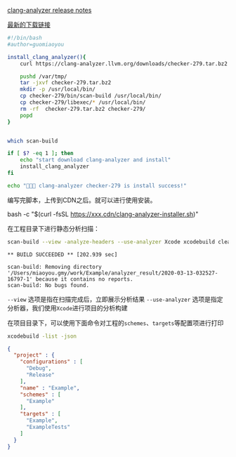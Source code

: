 [clang-analyzer release notes](https://clang-analyzer.llvm.org/release_notes.html)

[最新的下载链接](https://clang-analyzer.llvm.org/downloads/checker-279.tar.bz2)


```Bash
#!/bin/bash
#author=guomiaoyou

install_clang_analyzer(){
    curl https://clang-analyzer.llvm.org/downloads/checker-279.tar.bz2 > /var/tmp/checker-279.tar.bz2   

    pushd /var/tmp/
    tar -jxvf checker-279.tar.bz2
    mkdir -p /usr/local/bin/
    cp checker-279/bin/scan-build /usr/local/bin/
    cp checker-279/libexec/* /usr/local/bin/
    rm -rf  checker-279.tar.bz2 checker-279/
    popd
}


which scan-build

if [ $? -eq 1 ]; then
    echo "start download clang-analyzer and install"
    install_clang_analyzer
fi

echo "🍺🍺🍺 clang-analyzer checker-279 is install success!"
```

编写完脚本，上传到CDN之后。就可以进行使用安装。

bash -c "$(curl -fsSL https://xxx.cdn/clang-analyzer-installer.sh)"


在工程目录下进行静态分析扫描：

```Bash
scan-build --view -analyze-headers --use-analyzer Xcode xcodebuild clean build -workspace Example.xcworkspace -scheme Example -configuration Debug -sdk iphoneos
```

```
** BUILD SUCCEEDED ** [202.939 sec]

scan-build: Removing directory '/Users/miaoyou.gmy/work/Example/analyzer_result/2020-03-13-032527-16797-1' because it contains no reports.
scan-build: No bugs found.
```

`--view` 选项是指在扫描完成后，立即展示分析结果
`--use-analyzer` 选项是指定分析器，我们使用`Xcode`进行项目的分析构建

在项目目录下，可以使用下面命令对工程的`schemes`、`targets`等配置项进行打印
```Bash
xcodebuild -list -json
```

```json
{
  "project" : {
    "configurations" : [
      "Debug",
      "Release"
    ],
    "name" : "Example",
    "schemes" : [
      "Example"
    ],
    "targets" : [
      "Example",
      "ExampleTests"
    ]
  }
}
```